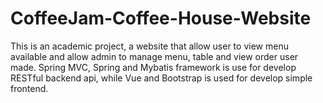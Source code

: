 # CoffeeJam-Coffee-House-Website
This is an academic project, a website that allow user to view menu available and allow admin to manage menu, table and view order user made.
Spring MVC, Spring and Mybatis framework is use for develop RESTful backend api, while Vue and Bootstrap is used for develop simple frontend. 
